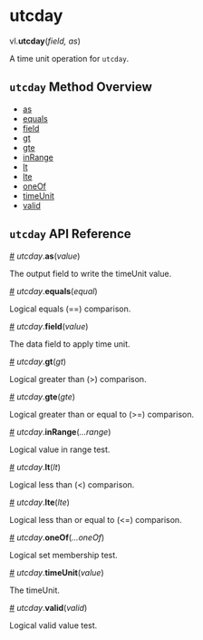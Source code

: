 # utcday

vl.<b>utcday</b>(<em>field, as</em>)

A time unit operation for <code>utcday</code>.

## <code>utcday</code> Method Overview

* <a href="#as">as</a>
* <a href="#equals">equals</a>
* <a href="#field">field</a>
* <a href="#gt">gt</a>
* <a href="#gte">gte</a>
* <a href="#inRange">inRange</a>
* <a href="#lt">lt</a>
* <a href="#lte">lte</a>
* <a href="#oneOf">oneOf</a>
* <a href="#timeUnit">timeUnit</a>
* <a href="#valid">valid</a>

## <code>utcday</code> API Reference

<a id="as" href="#as">#</a>
<em>utcday</em>.<b>as</b>(<em>value</em>)

The output field to write the timeUnit value.

<a id="equals" href="#equals">#</a>
<em>utcday</em>.<b>equals</b>(<em>equal</em>)

Logical equals (==) comparison.

<a id="field" href="#field">#</a>
<em>utcday</em>.<b>field</b>(<em>value</em>)

The data field to apply time unit.

<a id="gt" href="#gt">#</a>
<em>utcday</em>.<b>gt</b>(<em>gt</em>)

Logical greater than (>) comparison.

<a id="gte" href="#gte">#</a>
<em>utcday</em>.<b>gte</b>(<em>gte</em>)

Logical greater than or equal to (>=) comparison.

<a id="inRange" href="#inRange">#</a>
<em>utcday</em>.<b>inRange</b>(<em>...range</em>)

Logical value in range test.

<a id="lt" href="#lt">#</a>
<em>utcday</em>.<b>lt</b>(<em>lt</em>)

Logical less than (<) comparison.

<a id="lte" href="#lte">#</a>
<em>utcday</em>.<b>lte</b>(<em>lte</em>)

Logical less than or equal to (<=) comparison.

<a id="oneOf" href="#oneOf">#</a>
<em>utcday</em>.<b>oneOf</b>(<em>...oneOf</em>)

Logical set membership test.

<a id="timeUnit" href="#timeUnit">#</a>
<em>utcday</em>.<b>timeUnit</b>(<em>value</em>)

The timeUnit.

<a id="valid" href="#valid">#</a>
<em>utcday</em>.<b>valid</b>(<em>valid</em>)

Logical valid value test.

